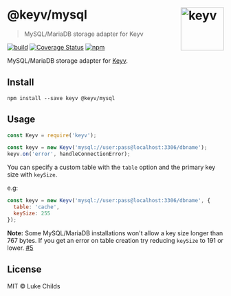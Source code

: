 # @keyv/mysql [<img width="100" align="right" src="https://rawgit.com/lukechilds/keyv/master/media/logo.svg" alt="keyv">](https://github.com/lukechilds/keyv)

> MySQL/MariaDB storage adapter for Keyv

[![build](https://github.com/jaredwray/keyv-mysql/actions/workflows/build.yaml/badge.svg)](https://github.com/jaredwray/keyv-mysql/actions/workflows/build.yaml)
[![Coverage Status](https://coveralls.io/repos/github/lukechilds/keyv-mysql/badge.svg?branch=master)](https://coveralls.io/github/lukechilds/keyv-mysql?branch=master)
[![npm](https://img.shields.io/npm/v/@keyv/mysql.svg)](https://www.npmjs.com/package/@keyv/mysql)

MySQL/MariaDB storage adapter for [Keyv](https://github.com/lukechilds/keyv).

## Install

```shell
npm install --save keyv @keyv/mysql
```

## Usage

```js
const Keyv = require('keyv');

const keyv = new Keyv('mysql://user:pass@localhost:3306/dbname');
keyv.on('error', handleConnectionError);
```

You can specify a custom table with the `table` option and the primary key size with `keySize`.

e.g:

```js
const keyv = new Keyv('mysql://user:pass@localhost:3306/dbname', {
  table: 'cache',
  keySize: 255
});
```

**Note:** Some MySQL/MariaDB installations won't allow a key size longer than 767 bytes. If you get an error on table creation try reducing `keySize` to 191 or lower. [#5](https://github.com/lukechilds/keyv-sql/issues/5)

## License

MIT © Luke Childs
